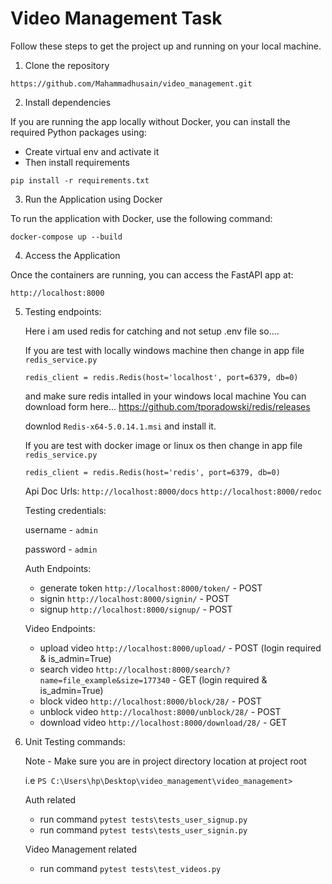 
# Video Management Task

Follow these steps to get the project up and running on your local machine.

1. Clone the repository

```https://github.com/Mahammadhusain/video_management.git```

2. Install dependencies

If you are running the app locally without Docker, you can install the required Python packages using:

- Create virtual env and activate it
- Then install requirements

```pip install -r requirements.txt```


3. Run the Application using Docker

To run the application with Docker, use the following command:

```docker-compose up --build```

4. Access the Application

Once the containers are running, you can access the FastAPI app at:

```http://localhost:8000```

5. Testing endpoints:

    Here i am used redis for catching and not setup .env file so....

    If you are test with locally windows machine then change in app file ```redis_service.py```

    ```redis_client = redis.Redis(host='localhost', port=6379, db=0)```

    and make sure redis intalled in your windows local machine
    You can download form here...
    https://github.com/tporadowski/redis/releases

    downlod ```Redis-x64-5.0.14.1.msi``` and install it.

    If you are test with docker image or linux os then change in app file ```redis_service.py```
    
    ```redis_client = redis.Redis(host='redis', port=6379, db=0)```
    

    Api Doc Urls:
    ```http://localhost:8000/docs```
    ```http://localhost:8000/redoc```

    Testing credentials:
    
    username - ```admin```

    password -  ```admin```

    
    Auth Endpoints:
    - generate token ```http://localhost:8000/token/``` - POST
    - signin ```http://localhost:8000/signin/``` - POST
    - signup ```http://localhost:8000/signup/``` - POST

    Video Endpoints:
    - upload video ```http://localhost:8000/upload/``` - POST (login required & is_admin=True)
    - search video ```http://localhost:8000/search/?name=file_example&size=177340``` - GET (login required & is_admin=True)
    - block video ```http://localhost:8000/block/28/``` - POST
    - unblock video ```http://localhost:8000/unblock/28/``` - POST
    - download video ```http://localhost:8000/download/28/``` - GET


6. Unit Testing commands:

    Note - Make sure you are in project directory location at project root
   
    i.e ```PS C:\Users\hp\Desktop\video_management\video_management>```

    Auth related
    - run command ```pytest tests\tests_user_signup.py```
    - run command ```pytest tests\tests_user_signin.py```

    Video Management related
    - run command ```pytest tests\test_videos.py```




